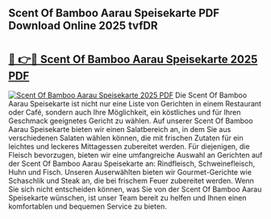 ## Scent Of Bamboo Aarau Speisekarte PDF Download Online 2025 tvfDR

# <h2><a href="http://gc63g0u.nevu.top/?p=Scent+Of+Bamboo+Aarau+Speisekarte">🔗 👉🔴 Scent Of Bamboo Aarau Speisekarte 2025 PDF</a></h2>

[![Scent Of Bamboo Aarau Speisekarte 2025 PDF](https://i.imgur.com/dBaPXMq.png)](http://gc63g0u.nevu.top/?p=Scent+Of+Bamboo+Aarau+Speisekarte)
Die Scent Of Bamboo Aarau Speisekarte ist nicht nur eine Liste von Gerichten in einem Restaurant oder Café, sondern auch Ihre Möglichkeit, ein köstliches und für Ihren Geschmack geeignetes Gericht zu wählen. Auf unserer Scent Of Bamboo Aarau Speisekarte bieten wir einen Salatbereich an, in dem Sie aus verschiedenen Salaten wählen können, die mit frischen Zutaten für ein leichtes und leckeres Mittagessen zubereitet werden. Für diejenigen, die Fleisch bevorzugen, bieten wir eine umfangreiche Auswahl an Gerichten auf der Scent Of Bamboo Aarau Speisekarte an: Rindfleisch, Schweinefleisch, Huhn und Fisch. Unseren Auserwählten bieten wir Gourmet-Gerichte wie Schaschlik und Steak an, die bei frischem Feuer zubereitet werden. Wenn Sie sich nicht entscheiden können, was Sie von der Scent Of Bamboo Aarau Speisekarte wünschen, ist unser Team bereit zu helfen und Ihnen einen komfortablen und bequemen Service zu bieten.
